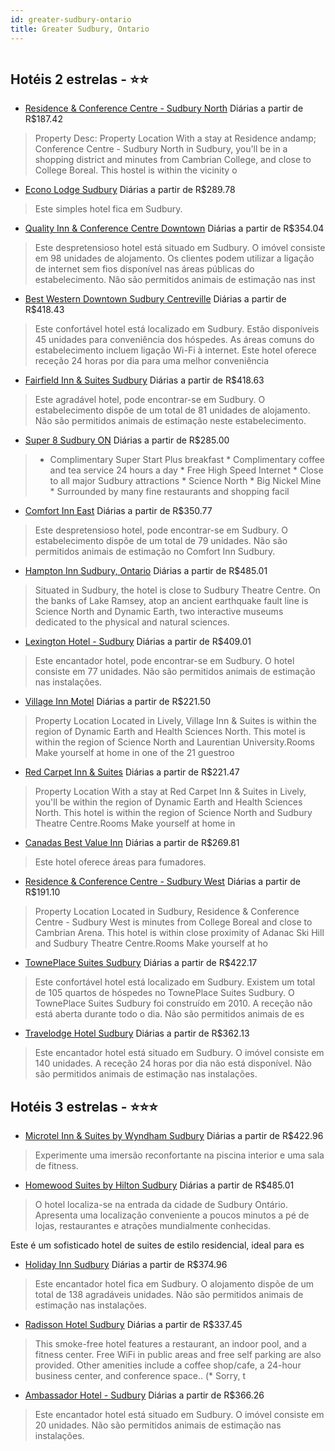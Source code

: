 ```yaml
---
id: greater-sudbury-ontario
title: Greater Sudbury, Ontario
---
```


<center><img src="http://www.hotelresb2b.com/images/hoteles/668850_foto_1.jpg" alt="" /></center>


## Hotéis 2 estrelas - ⭐️⭐️

-    [Residence & Conference Centre - Sudbury North](https://www.hurb.com/hoteis/greater-sudbury/residence-conference-centre-sudbury-north-JNP-JP791082?cmp=18055) Diárias a partir de R$187.42
   > Property Desc:    Property Location   With a stay at Residence andamp; Conference Centre - Sudbury North in Sudbury, you&apos;ll be in a shopping district and minutes from Cambrian College, and close to College Boreal. This hostel is within the vicinity o
-    [Econo Lodge Sudbury](https://www.hurb.com/hoteis/greater-sudbury/econo-lodge-sudbury-JNP-JP783992?cmp=18055) Diárias a partir de R$289.78
   > Este simples hotel fica em Sudbury. 
-    [Quality Inn & Conference Centre Downtown](https://www.hurb.com/hoteis/greater-sudbury/quality-inn-conference-centre-downtown-JNP-JP063331?cmp=18055) Diárias a partir de R$354.04
   > Este despretensioso hotel está situado em Sudbury. O imóvel consiste em 98 unidades de alojamento. Os clientes podem utilizar a ligação de internet sem fios disponível nas áreas públicas do estabelecimento. Não são permitidos animais de estimação nas inst
-    [Best Western Downtown Sudbury Centreville](https://www.hurb.com/hoteis/greater-sudbury/best-western-downtown-sudbury-centreville-JNP-JP721059?cmp=18055) Diárias a partir de R$418.43
   > Este confortável hotel está localizado em Sudbury. Estão disponíveis 45 unidades para conveniência dos hóspedes. As áreas comuns do estabelecimento incluem ligação Wi-Fi à internet. Este hotel oferece receção 24 horas por dia para uma melhor conveniência 
-    [Fairfield Inn & Suites Sudbury](https://www.hurb.com/hoteis/greater-sudbury/fairfield-inn-suites-sudbury-JNP-JP063333?cmp=18055) Diárias a partir de R$418.63
   > Este agradável hotel, pode encontrar-se em Sudbury. O estabelecimento dispõe de um total de 81 unidades de alojamento. Não são permitidos animais de estimação neste estabelecimento. 
-    [Super 8 Sudbury ON](https://www.hurb.com/hoteis/greater-sudbury/super-8-sudbury-on-JNP-JP090870?cmp=18055) Diárias a partir de R$285.00
   > * Complimentary Super Start Plus breakfast * Complimentary coffee and tea service 24 hours a day * Free High Speed Internet * Close to all major Sudbury attractions * Science North * Big Nickel Mine * Surrounded by many fine restaurants and shopping facil
-    [Comfort Inn East](https://www.hurb.com/hoteis/greater-sudbury/comfort-inn-east-JNP-JP143530?cmp=18055) Diárias a partir de R$350.77
   > Este despretensioso hotel, pode encontrar-se em Sudbury. O estabelecimento dispõe de um total de 79 unidades. Não são permitidos animais de estimação no Comfort Inn Sudbury. 
-    [Hampton Inn Sudbury, Ontario](https://www.hurb.com/hoteis/greater-sudbury/hampton-inn-sudbury-ontario-JNP-JP063328?cmp=18055) Diárias a partir de R$485.01
   > Situated in Sudbury, the hotel is close to Sudbury Theatre Centre. On the banks of Lake Ramsey, atop an ancient earthquake fault line is Science North and Dynamic Earth, two interactive museums dedicated to the physical and natural sciences.
-    [Lexington Hotel - Sudbury](https://www.hurb.com/hoteis/greater-sudbury/lexington-hotel-sudbury-JNP-JP037187?cmp=18055) Diárias a partir de R$409.01
   > Este encantador hotel, pode encontrar-se em Sudbury. O hotel consiste em 77 unidades. Não são permitidos animais de estimação nas instalações. 
-    [Village Inn Motel](https://www.hurb.com/hoteis/greater-sudbury/village-inn-motel-JNP-JP688590?cmp=18055) Diárias a partir de R$221.50
   > Property Location Located in Lively, Village Inn &amp; Suites is within the region of Dynamic Earth and Health Sciences North. This motel is within the region of Science North and Laurentian University.Rooms Make yourself at home in one of the 21 guestroo
-    [Red Carpet Inn & Suites](https://www.hurb.com/hoteis/greater-sudbury/red-carpet-inn-suites-JNP-JP818313?cmp=18055) Diárias a partir de R$221.47
   > Property Location With a stay at Red Carpet Inn &amp; Suites in Lively, you&apos;ll be within the region of Dynamic Earth and Health Sciences North. This hotel is within the region of Science North and Sudbury Theatre Centre.Rooms Make yourself at home in
-    [Canadas Best Value Inn](https://www.hurb.com/hoteis/greater-sudbury/canadas-best-value-inn-JNP-JP01026N?cmp=18055) Diárias a partir de R$269.81
   > Este hotel oferece áreas para fumadores.
-    [Residence & Conference Centre - Sudbury West](https://www.hurb.com/hoteis/greater-sudbury/residence-conference-centre-sudbury-west-JNP-JP100028?cmp=18055) Diárias a partir de R$191.10
   > Property Location Located in Sudbury, Residence &amp; Conference Centre - Sudbury West is minutes from College Boreal and close to Cambrian Arena. This hotel is within close proximity of Adanac Ski Hill and Sudbury Theatre Centre.Rooms Make yourself at ho
-    [TownePlace Suites Sudbury](https://www.hurb.com/hoteis/greater-sudbury/towneplace-suites-sudbury-JNP-JP829880?cmp=18055) Diárias a partir de R$422.17
   > Este confortável hotel está localizado em Sudbury. Existem um total de 105 quartos de hóspedes no TownePlace Suites Sudbury. O TownePlace Suites Sudbury foi construído em 2010. A receção não está aberta durante todo o dia. Não são permitidos animais de es
-    [Travelodge Hotel Sudbury](https://www.hurb.com/hoteis/greater-sudbury/travelodge-hotel-sudbury-JNP-JP090872?cmp=18055) Diárias a partir de R$362.13
   > Este encantador hotel está situado em Sudbury. O imóvel consiste em 140 unidades. A receção 24 horas por dia não está disponível. Não são permitidos animais de estimação nas instalações. 

## Hotéis 3 estrelas - ⭐️⭐️⭐️

-    [Microtel Inn & Suites by Wyndham Sudbury](https://www.hurb.com/hoteis/greater-sudbury/microtel-inn-suites-by-wyndham-sudbury-JNP-JP00391D?cmp=18055) Diárias a partir de R$422.96
   > Experimente uma imersão reconfortante na piscina interior e uma sala de fitness.
-    [Homewood Suites by Hilton Sudbury](https://www.hurb.com/hoteis/greater-sudbury/homewood-suites-by-hilton-sudbury-JNP-JP410082?cmp=18055) Diárias a partir de R$485.01
   > O hotel localiza-se na entrada da cidade de Sudbury Ontário. Apresenta uma localização conveniente a poucos minutos a pé de lojas, restaurantes e atrações mundialmente conhecidas.

Este é um sofisticado hotel de suites de estilo residencial, ideal para es
-    [Holiday Inn Sudbury](https://www.hurb.com/hoteis/greater-sudbury/holiday-inn-sudbury-JNP-JP090868?cmp=18055) Diárias a partir de R$374.96
   > Este encantador hotel fica em Sudbury. O alojamento dispõe de um total de 138 agradáveis unidades. Não são permitidos animais de estimação nas instalações. 
-    [Radisson Hotel Sudbury](https://www.hurb.com/hoteis/greater-sudbury/radisson-hotel-sudbury-JNP-JP346794?cmp=18055) Diárias a partir de R$337.45
   > This smoke-free hotel features a restaurant, an indoor pool, and a fitness center. Free WiFi in public areas and free self parking are also provided. Other amenities include a coffee shop/cafe, a 24-hour business center, and conference space.. (* Sorry, t
-    [Ambassador Hotel - Sudbury](https://www.hurb.com/hoteis/greater-sudbury/ambassador-hotel-sudbury-JNP-JP760734?cmp=18055) Diárias a partir de R$366.26
   > Este encantador hotel está situado em Sudbury. O imóvel consiste em 20 unidades. Não são permitidos animais de estimação nas instalações. 
